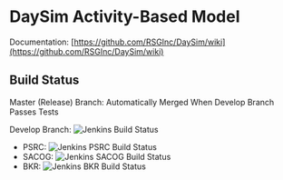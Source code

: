 # DaySim Activity-Based Model

Documentation: [https://github.com/RSGInc/DaySim/wiki](https://github.com/RSGInc/DaySim/wiki)

## Build Status

Master (Release) Branch: Automatically Merged When Develop Branch Passes Tests

Develop Branch: ![Jenkins Build Status](http://wrjmdlppw01.rsginc.com:8080/buildStatus/icon?job=DaySim_all_regions)

  - PSRC: ![Jenkins PSRC Build Status](http://wrjmdlppw01.rsginc.com:8080/job/PSRC/badge/icon)
  - SACOG: ![Jenkins SACOG Build Status](http://wrjmdlppw01.rsginc.com:8080/job/SACOG/badge/icon)
  - BKR: ![Jenkins BKR Build Status](http://wrjmdlppw01.rsginc.com:8080/job/BKRCast/badge/icon)
